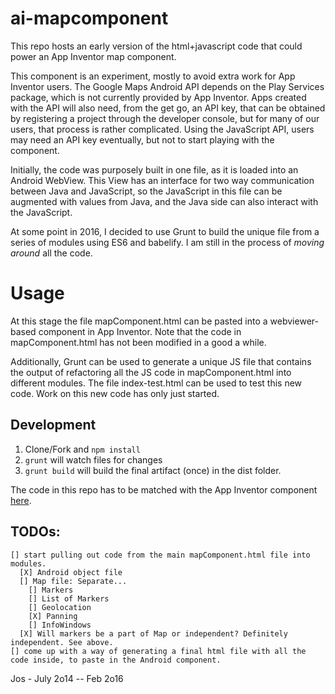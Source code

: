 # ai-mapcomponent
This repo hosts an early version of the html+javascript code that could power an App Inventor map component.

This component is an experiment, mostly to avoid extra work for App Inventor users.
The Google Maps Android API depends on the Play Services package, which is not currently provided by App Inventor.
Apps created with the API will also need, from the get go, an API key, that can be obtained by registering a project
through the developer console, but for many of our users, that process is rather complicated.
Using the JavaScript API, users may need an API key eventually, but not to start playing with the component.

Initially, the code was purposely built in one file, as it is loaded into
an Android WebView. This View has an interface for two way communication between
Java and JavaScript, so the JavaScript in this file can be augmented with values
from Java, and the Java side can also interact with the JavaScript.

At some point in 2016, I decided to use Grunt to build the unique file from a
series of modules using ES6 and babelify. I am still in the process of *moving around* all the code.

# Usage
At this stage the file mapComponent.html can be pasted into a webviewer-based component in App Inventor.
Note that the code in mapComponent.html has not been modified in a good a while.

Additionally, Grunt can be used to generate a unique JS file that contains the output of refactoring all the JS code
in mapComponent.html into different modules.
The file index-test.html can be used to test this new code. Work on this new code has only just started.

## Development
  1. Clone/Fork and `npm install`
  2. `grunt` will watch files for changes
  3. `grunt build` will build the final artifact (once) in the dist folder.

The code in this repo has to be matched with the App Inventor component [here](https://github.com/josmas/app-inventor/tree/webmap).
## TODOs:

    [] start pulling out code from the main mapComponent.html file into modules.
      [X] Android object file
      [] Map file: Separate...
        [] Markers
        [] List of Markers
        [] Geolocation
        [X] Panning
        [] InfoWindows
      [X] Will markers be a part of Map or independent? Definitely independent. See above.
    [] come up with a way of generating a final html file with all the code inside, to paste in the Android component.

Jos - July 2o14 -- Feb 2o16
